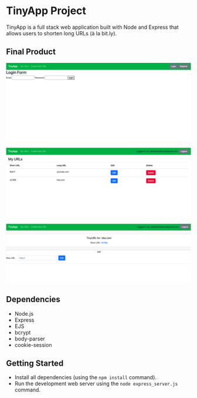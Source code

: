 # TinyApp Project

TinyApp is a full stack web application built with Node and Express that allows users to shorten long URLs (à la bit.ly).

## Final Product

!["Login page "](https://github.com/asabriye/tinyapp/blob/master/docs/login-page.png)

!["Showing a users Urls"](https://github.com/asabriye/tinyapp/blob/master/docs/myUrls-page.png)

!["Editing a users Urls"](https://github.com/asabriye/tinyapp/blob/master/docs/editUrl-page.png)
## Dependencies

- Node.js
- Express
- EJS
- bcrypt
- body-parser
- cookie-session

## Getting Started

- Install all dependencies (using the `npm install` command).
- Run the development web server using the `node express_server.js` command.